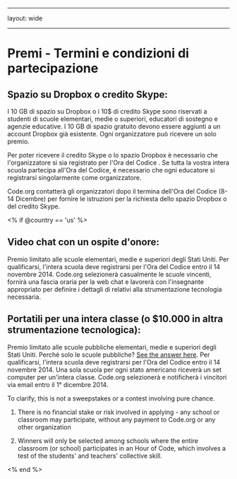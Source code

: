 * * *

layout: wide

* * *

# Premi - Termini e condizioni di partecipazione

## Spazio su Dropbox o credito Skype:

I 10 GB di spazio su Dropbox o i 10$ di credito Skype sono riservati a studenti di scuole elementari, medie o superiori, educatori di sostegno e agenzie educative. I 10 GB di spazio gratuito devono essere aggiunti a un account Dropbox già esistente. Ogni organizzatore può ricevere un solo premio.

Per poter ricevere il credito Skype o lo spazio Dropbox è necessario che l'organizzatore si sia registrato per l'Ora del Codice . Se tutta la vostra intera scuola partecipa all'Ora del Codice, è necessario che ogni educatore si registrarsi singolarmente come organizzatore.

Code.org contatterà gli organizzatori dopo il termina dell'Ora del Codice (8-14 Dicembre) per fornire le istruzioni per la richiesta dello spazio Dropbox o del credito Skype.

<% if @country == 'us' %>

## Video chat con un ospite d'onore:

Premio limitato alle scuole elementari, medie e superiori degli Stati Uniti. Per qualificarsi, l'intera scuola deve registrarsi per l'Ora del Codice entro il 14 novembre 2014. Code.org selezionerà casualmente le scuole vincenti, fornirà una fascia oraria per la web chat e lavorerà con l'insegnante appropriato per definire i dettagli di relativi alla strumentazione tecnologia necessaria.

## Portatili per una intera classe (o $10.000 in altra strumentazione tecnologica):

Premio limitato alle scuole pubbliche elementari, medie e superiori degli Stati Uniti. Perché solo le scuole pubbliche? [See the answer here](http://www.hourofcode.com/#faq). Per qualificarsi, l'intera scuola deve registrarsi per l'Ora del Codice entro il 14 novembre 2014. Una sola scuola per ogni stato americano riceverà un set computer per un'intera classe. Code.org selezionerà e notificherà i vincitori via email entro il 1° dicembre 2014.

To clarify, this is not a sweepstakes or a contest involving pure chance.

1) There is no financial stake or risk involved in applying - any school or classroom may participate, without any payment to Code.org or any other organization

2) Winners will only be selected among schools where the entire classroom (or school) participates in an Hour of Code, which involves a test of the students' and teachers' collective skill.

<% end %>